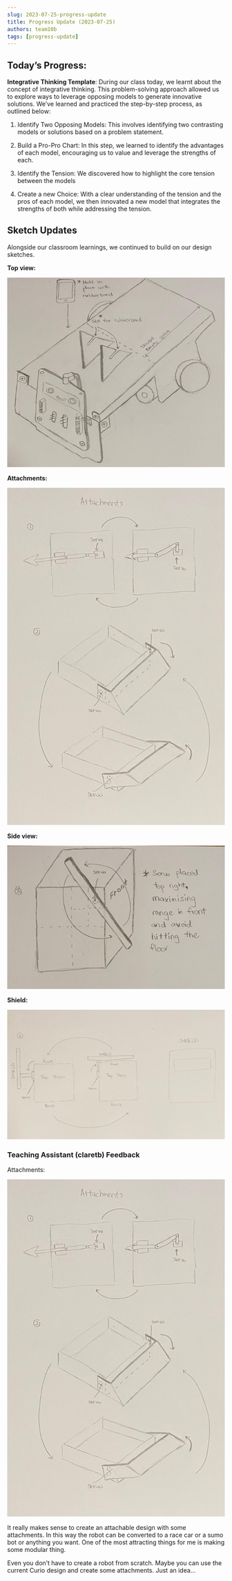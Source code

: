 ```yaml
---
slug: 2023-07-25-progress-update
title: Progress Update (2023-07-25)
authors: team10b
tags: [progress-update]
---
```


## Today’s Progress:

**Integrative Thinking Template**: During our class today, we learnt about the concept of integrative thinking. This problem-solving approach allowed us to explore ways to leverage opposing models to generate innovative solutions. We’ve learned and practiced the step-by-step process, as outlined below:

1. Identify Two Opposing Models: This involves identifying two contrasting models or solutions based on a problem statement.

2.  Build a Pro-Pro Chart: In this step, we learned to identify the advantages of each model, encouraging us to value and leverage the strengths of each.

3.  Identify the Tension: We discovered how to highlight the core tension between the models

4.  Create a new Choice: With a clear understanding of the tension and the pros of each model, we then innovated a new model that integrates the strengths of both while addressing the tension.

## Sketch Updates 

Alongside our classroom learnings, we continued to build on our design sketches.

**Top view:**

![Top view](/img/third-prototype/top.jpeg)

**Attachments:**

![Attachment](/img/third-prototype/attachments.jpeg)

**Side view:**

![Side](/img/third-prototype/side.jpeg)

**Shield:**

![Shield](/img/third-prototype/shield.jpeg)


### Teaching Assistant (claretb) Feedback

Attachments:

![Attachment](/img/third-prototype/attachments.jpeg)

It really makes sense to create an attachable design with some attachments. In this way the robot can be converted to a race car or a sumo bot or anything you want. One of the most attracting things for me is making some modular thing.

Even you don’t have to create a robot from scratch. Maybe you can use the current Curio design and create some attachments. Just an idea…
